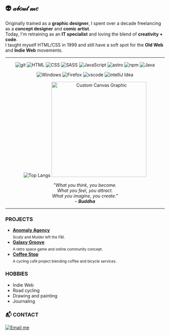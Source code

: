 ## 👽 ​𝒶𝒷𝑜𝓊𝓉 𝓂𝑒
Originally trained as a **graphic designer**, I spent over a decade freelancing as a **concept designer** and **comic artist**.  
Today, I'm retraining as an **IT specialist** and loving the blend of **creativity + code**.  
I taught myself HTML/CSS in 1999 and still have a soft spot for the **Old Web** and **Indie Web** movements.  

<hr>
<p align="center">
  <span>
    <img src="https://img.shields.io/badge/GIT-E44C30?style=for-the-badge&logo=git&logoColor=white" alt="git">
    <img src="https://img.shields.io/badge/HTML5-E34F26?style=for-the-badge&logo=html5&logoColor=white" alt="HTML">
  <img src="https://img.shields.io/badge/CSS3-1572B6?style=for-the-badge&logo=css3&logoColor=white" alt="CSS">
    <img src="https://img.shields.io/badge/Sass-CC6699?style=for-the-badge&logo=sass&logoColor=white" alt="SASS">
  <img src="https://img.shields.io/badge/JavaScript-323330?style=for-the-badge&logo=javascript&logoColor=F7DF1E" alt="JavaScript">
    <img src="https://img.shields.io/badge/Astro-0C1222?style=for-the-badge&logo=astro&logoColor=FDFDFE" alt="astro">
  <img src="https://img.shields.io/badge/npm-CB3837?style=for-the-badge&logo=npm&logoColor=white" alt="npm">
  <img src="https://img.shields.io/badge/Java-ED8B00?style=for-the-badge&logo=openjdk&logoColor=white" alt="Java">
  </span>
</p>

<p align="center">
    <span>
  <img src="https://img.shields.io/badge/Windows-0078D6?style=for-the-badge&logo=windows&logoColor=white" alt="Windows">
  <img src="https://img.shields.io/badge/Firefox_Browser-FF7139?style=for-the-badge&logo=Firefox-Browser&logoColor=white" alt="Firefox">
  <img src="https://img.shields.io/badge/VSCode-0078D4?style=for-the-badge&logo=visual%20studio%20code&logoColor=white" alt="vscode">
  <img src="https://img.shields.io/badge/IntelliJ_IDEA-000000.svg?style=for-the-badge&logo=intellij-idea&logoColor=white" alt="intelliJ Idea">
  </span>
</p>
<p align="center">
  <img src="https://github-readme-stats.vercel.app/api/top-langs/?username=mdohr07&langs_count=10&theme=radical" alt="Top Langs">
  
  <img src="https://mdohr.space/img/assets/mblip-full.png" alt="Custom Canvas Graphic" width="300">
</p>

<p align="center"><i>
"What you think, you become.<br>
What you feel, you attract.<br>
What you imagine, you create."<br>
– <strong>Buddha</strong>
</i></p>

<hr>

### PROJECTS

- [**Anomaly Agency**](https://github.com/mdohr07/anomalyagency)  
  <sub>Scully and Mulder left the FBI.</sub>
- [**Galaxy Groove**](https://github.com/mdohr07/galaxygroove)  
  <sub>A retro space game and online community concept.</sub>
- [**Coffee Stop**](https://github.com/mdohr07/coffeestop)  
  <sub>A cycling café project blending coffee and bicycle services.</sub>

### HOBBIES

- Indie Web
- Road cycling
- Drawing and painting
- Journaling

### 📬 CONTACT

<p>
  <a href="mailto:mdohr07@gmail.com">
    <img src="https://img.shields.io/badge/ask_me-anything-blueviolet.svg" alt="Email me">
  </a>
</p>


<!---
mdohr07/mdohr07 is a ✨ special ✨ repository because its `README.md` (this file) appears on your GitHub profile.
You can click the Preview link to take a look at your changes.
--->
